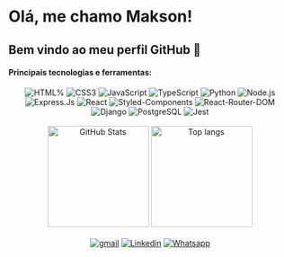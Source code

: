 # Olá, me chamo Makson! 
## Bem vindo ao meu perfil GitHub 👋

#### Principais tecnologias e ferramentas:
<div align="center" margin="auto">
  <img alt="HTML%" src="https://img.shields.io/badge/HTML5-E34F26?style=for-the-badge&logo=html5&logoColor=white" />
  <img alt="CSS3" src="https://img.shields.io/badge/CSS3-1572B6?style=for-the-badge&logo=css3&logoColor=white" />
  <img alt="JavaScript" src="https://img.shields.io/badge/JavaScript-F7DF1E?style=for-the-badge&logo=javascript&logoColor=black" />
  <img alt="TypeScript" src="https://img.shields.io/badge/TypeScript-007ACC?style=for-the-badge&logo=typescript&logoColor=white" />
  <img alt="Python" src="https://img.shields.io/badge/Python-3776AB?style=for-the-badge&logo=python&logoColor=white" />
  <img alt="Node.js" src="https://img.shields.io/badge/Node.js-43853D?style=for-the-badge&logo=node.js&logoColor=white" />
  <img alt="Express.Js" src="https://img.shields.io/badge/Express.js-404D59?style=for-the-badge" />
  <img alt="React" src="https://img.shields.io/badge/React-20232A?style=for-the-badge&logo=react&logoColor=61DAFB" />
  <img alt="Styled-Components" src="https://img.shields.io/badge/styled--components-DB7093?style=for-the-badge&logo=styled-components&logoColor=white" />
  <img alt="React-Router-DOM" src="https://img.shields.io/badge/React_Router-CA4245?style=for-the-badge&logo=react-router&logoColor=white" />
  <img alt="Django" src="https://img.shields.io/badge/Django-092E20?style=for-the-badge&logo=django&logoColor=white" />
  <img alt="PostgreSQL" src="https://img.shields.io/badge/PostgreSQL-316192?style=for-the-badge&logo=postgresql&logoColor=white" />
  <img alt="Jest" src="https://img.shields.io/badge/Jest-323330?style=for-the-badge&logo=Jest&logoColor=white" /> 
</div>

<br/>

<div align="center">
  <img alt="GitHub Stats"  height="180px" margin_right="10%" src="https://github-readme-stats-rho-vert.vercel.app/api?username=maksonss4&show_icons=true&theme=dracula&include_all_commits=true&count_private=true" />
  <img alt="Top langs"  height="180px" src="https://github-readme-stats-rho-vert.vercel.app/api/top-langs/?username=maksonss4&layout=compact&theme=graywhite&hide_border=true&langs_count=12" />
</div>

<br/>

<div align="center">
  <a href ="mailto:maksonsantoss4@gmail.com"><img alt="gmail" src="https://img.shields.io/badge/-Gmail-%23333?style=for-the-badge&logo=gmail&logoColor=white" target="_blank"></a>
  <a href="https://www.linkedin.com/in/makson-sillas/" target="_blank"><img alt="Linkedin" src="https://img.shields.io/badge/-LinkedIn-%230077B5?style=for-the-badge&logo=linkedin&logoColor=white" target="_blank"></a>
  <a href="https://tinyurl.com/hello-makson" target="_blank"><img alt="Whatsapp" src="https://img.shields.io/badge/WhatsApp-25D366?style=for-the-badge&logo=whatsapp&logoColor=white"></a>
</div>
